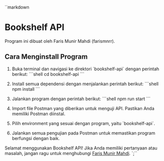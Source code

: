 \``markdown
# Bookshelf API

Program ini dibuat oleh Faris Munir Mahdi (farismnrr).

## Cara Menginstall Program

1. Buka terminal dan navigasi ke direktori \`bookshelf-api\` dengan perintah berikut:
   \`\`\`shell
   cd bookshelf-api
   \`\`\`

2. Install semua dependensi dengan menjalankan perintah berikut:
   \`\`\`shell
   npm install
   \`\`\`

3. Jalankan program dengan perintah berikut:
   \`\`\`shell
   npm run start
   \`\`\`

4. Import file Postman yang diberikan untuk menguji API. Pastikan Anda memiliki Postman diinstal.

5. Pilih environment yang sesuai dengan program, yaitu \`bookshelf-api\`.

6. Jalankan semua pengujian pada Postman untuk memastikan program berfungsi dengan baik.

Selamat menggunakan Bookshelf API! Jika Anda memiliki pertanyaan atau masalah, jangan ragu untuk menghubungi [Faris Munir Mahdi](https://github.com/farismnrr).
`;\``
